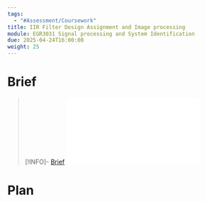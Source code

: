 ```yaml
---
tags:
  - "#Assessment/Coursework"
title: IIR Filter Design Assignment and Image processing
module: EGR3031 Signal processing and System Identification
due: 2025-04-24T16:00:00
weight: 25
---
```


# Brief

> [!INFO]- [Brief](Projects/Uni%20Projects/Signal%20Processing/Assesments/CourseWork/Brief.md)
> ![Brief](Projects/Uni%20Projects/Signal%20Processing/Assesments/CourseWork/Brief.md)

# Plan

